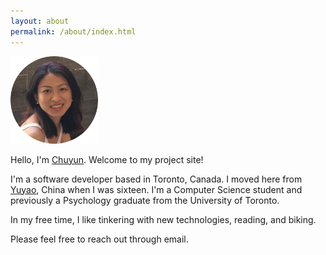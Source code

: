 ```yaml
---
layout: about
permalink: /about/index.html
---
```

<img src="/images/me.png" width="140px">
<p>
Hello, I'm <a href="https://translate.google.ca/?sl=zh-CN&tl=en&text=%E6%A5%9A%E9%9F%B5&op=translate" target="_blank">Chuyun</a>. Welcome to my project site! 
</p>
<p>
I'm a software developer based in Toronto, Canada. I moved here from <a href="https://en.wikipedia.org/wiki/Yuyao" target="_blank">Yuyao</a>, China when I was sixteen. I'm a Computer Science student and previously a Psychology graduate from the University of Toronto.
</p>
In my free time, I like tinkering with new technologies, reading, and biking.
<p>
Please feel free to reach out through email.
</p>